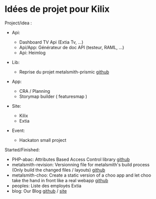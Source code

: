 # Idées de projet pour Kilix

Project/idea :

- Api: 
	- Dashboard TV Api (Extia Tv, ...)
	- Api/App: Générateur de doc API (testeur, RAML, ...)
	- Api: Heimlog

- Lib: 
	- Reprise du projet metalsmith-prismic [github](https://github.com/mbanting/metalsmith-prismic)
- App:
	- CRA / Planning
	- Storymap builder ( featuresmap )
- Site:
	- Kilix
	- Extia
- Event:
	- Hackaton small project


Started/Finished:

- PHP-abac: Attributes Based Access Control library [github](https://github.com/Kilix/php-abac)
- metalsmith-revision: Versionning file for metalsmith's build process (Only build the changed files / layouts) [github](https://github.com/Kilix/metalsmith-revision)
- metalsmith-choo: Create a static version of a choo app and let choo take the hand in front like a real webapp [github](https://github.com/Kilix/metalsmith-choo)
- peoples: Liste des employés Extia
- blog: Our Blog [github](https://github.com/Kilix/Kilix.github.io) / [site](http://blog.kilix.fr/)
